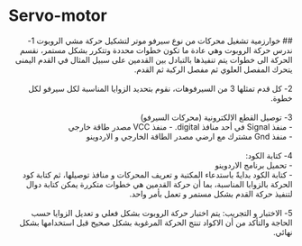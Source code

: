 # Servo-motor
<div dir="rtl">
## خوارزمية تشغيل محركات من نوع سيرفو موتر لتشكيل حركة مشي الروبوت
1- ندرس حركة الروبوت وهي عادة ما تكون خطوات محددة وتتكرر بشكل مستمر، نقسم الحركة الى خطوات يتم تنفيذها بالتبادل بين القدمين على سبيل المثال في القدم اليمنى يتحرك المفصل العلوي ثم مفصل الركبة ثم القدم. <br>
<br>
2- كل قدم تمثلها 3 من السيرفوهات، نقوم بتحديد الزوايا المناسبة لكل سيرفو لكل خطوة.<br>
<br>
3- توصيل القطع الالكترونية (محركات السيرفو) <br>
- منفذ Signal في أحد منافذ digital. 
- منفذ VCC مصدر طاقة خارجي <br>
- منفذ Gnd مشترك مع ارضي مصدر الطاقة الخارجي و الاردوينو<br>
<br>
4- كتابة الكود:   <br>
- تحميل برنامج الاردوينو   <br>
- كتابة الكود بدايةً باستدعاء المكتبة و تعريف المحركات و منافذ توصيلها، ثم كتابة كود الحركة بالزوابا المناسبة، بما أن حركة القدمين هي خطوات متكررة يمكن كتابة دوال لتنفيذ حركة القدم بشكل مستمر و تعمل بأمر واحد.<br>
<br>
5- الاختبار و التجريب: يتم اختبار حركة الروبوت بشكل فعلي و تعديل الزوايا حسب الحاجة والتأكد من أن الاكواد تنتج الحركة المرغوبة بشكل صحيح قبل استخدامها بشكل نهائي.<br>
</div>

